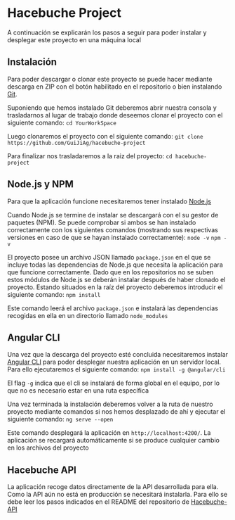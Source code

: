 # Hacebuche Project

A continuación se explicarán los pasos a seguir para poder instalar y desplegar este proyecto en una máquina local

## Instalación

Para poder descargar o clonar este proyecto se puede hacer mediante descarga en ZIP con el botón habilitado en el repositorio o bien instalando [Git](https://git-scm.com/downloads).

Suponiendo que hemos instalado Git deberemos abrir nuestra consola y trasladarnos al lugar de trabajo donde deseemos clonar el proyecto con el siguiente comando:
`cd YourWorkSpace`

Luego clonaremos el proyecto con el siguiente comando:
`git clone https://github.com/GuiJiAg/hacebuche-project`

Para finalizar nos trasladaremos a la raiz del proyecto:
`cd hacebuche-project`

## Node.js y NPM

Para que la aplicación funcione necesitaremos tener instalado [Node.js](https://nodejs.org/es/)

Cuando Node.js se termine de instalar se descargará con el su gestor de paquetes (NPM). Se puede comprobar si ambos se han instalado correctamente con los siguientes comandos (mostrando sus respectivas versiones en caso de que se hayan instalado correctamente):
`node -v`
`npm -v`

El proyecto posee un archivo JSON llamado `package.json` en el que se incluye todas las dependencias de Node.js que necesita la aplicación para que funcione correctamente. Dado que en los repositorios no se suben estos módulos de Node.js se deberán instalar después de haber clonado el proyecto. Estando situados en la raíz del proyecto deberemos introducir el siguiente comando:
`npm install`

Este comando leerá el archivo `package.json` e instalará las dependencias recogidas en ella en un directorio llamado `node_modules`

## Angular CLI

Una vez que la descarga del proyecto esté concluida necesitaremos instalar [Angular CLI](https://angular.io/cli) para poder desplegar nuestra aplicación en un servidor local. Para ello ejecutaremos el siguiente comando:
`npm install -g @angular/cli`

El flag `-g` indica que el cli se instalará de forma global en el equipo, por lo que no es necesario estar en una ruta específica

Una vez terminada la instalación deberemos volver a la ruta de nuestro proyecto mediante comandos si nos hemos desplazado de ahí y ejecutar el siguiente comando:
`ng serve --open`

Este comando desplegará la aplicación en `http://localhost:4200/`. La aplicación se recargará automáticamente si se produce cualquier cambio en los archivos del proyecto

## Hacebuche API

La aplicación recoge datos directamente de la API desarrollada para ella. Como la API aún no está en producción se necesitará instalarla. Para ello se debe leer los pasos indicados en el README del repositorio de [Hacebuche-API](https://github.com/GuiJiAg/hacebuche-api)
